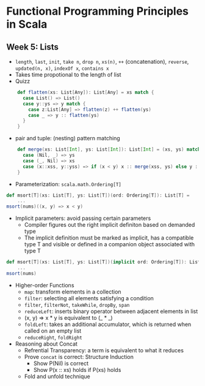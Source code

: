 # Functional Programming Principles in Scala

## Week 5: Lists
- `length`, `last`, `init`, `take n`, `drop n`, `xs(n)`, `++` (concatenation), `reverse`, `updated(n, x)`, `indexOf x`, `contains x`
- Takes time propotional to the length of list
- Quizz
```scala
	def flatten(xs: List[Any]): List[Any] = xs match {
	  case List() => List()
	  case y::ys => y match {
	    case z:List[Any] => flatten(z) ++ flatten(ys)
	    case _ => y :: flatten(ys)
	  }
	}
```
- pair and tuple: (nesting) pattern matching
```scala
	def merge(xs: List[Int], ys: List[Int]): List[Int] = (xs, ys) match {
	  case (Nil, _) => ys
	  case (_, Nil) => xs
	  case (x::xss, y::yss) => if (x < y) x :: merge(xss, ys) else y :: merge(xs, yss)
	}
```
- Parameterization: `scala.math.Ordering[T]`
```scala
def msort[T](xs: List[T], ys: List[T])(ord: Ordering[T]): List[T] =
	...
msort(nums)((x, y) => x < y)
```
-	Implicit parameters: avoid passing certain parameters
	- Compiler figures out the right implicit definiton based on demanded type
	- The implicit definition must be marked as implicit, has a compatible type T and visible or defined in a companion object associated with type T
```scala
def msort[T](xs: List[T], ys: List[T])(implicit ord: Ordering[T]): List[T] =
	...
msort(nums)
```
- Higher-order Functions
	- `map`: transform elements in a collection
	- `filter`: selecting all elements satisfying a condition
	- `filter`, `filterNot`, `takeWhile`, `dropBy`, `span`
	- `reduceLeft`: inserts binary operator between adjacent elements in list
	- (x, y) => x * y is equivalent to (_ * _)
	- `foldLeft`: takes an additional accumulator, which is returned when called on an empty list
	- `reduceRight`, `foldRight`
- Reasoning about Concat
	- Refrential Transparency: a term is equivalent to what it reduces
	- Prove `concat` is correct: Structure Induction
		- Show P(Nil) is correct
		- Show P(x :: xs) holds if P(xs) holds
	- Fold and unfold technique